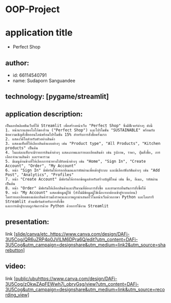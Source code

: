 # OOP-Project

# application title
  * Perfect Shop
## author: 
  * id: 66114540791
  * name: Sudaporn Sanguandee
## technology: [pygame/streamlit]
## application description:
    เป็นแอปพลิเคชันเว็บที่ใช้ Streamlit เพื่อสร้างหน้าเว็บ "Perfect Shop" ซึ่งมีฟีเจอร์ต่างๆ ดังนี้
    1. หน้าแรกแสดงโลโก้ของร้าน ("Perfect Shop") และโปรโมชั่น "SUSTAINABLE" พร้อมกับข้อความเชิญสั่งซื้อออนไลน์พร้อมโปรโมชั่น 15% สำหรับการสั่งซื้อครั้งแรก
    2. แสดงวิดีโอสำหรับตัวอย่างสินค้า
    3. แสดงแท็บที่ให้เลือกสินค้าแบบต่างๆ เช่น "Product type", "All Products", "Kitchen products" เป็นต้น
    4. ในแต่ละแท็บจะมีรายการสินค้าต่างๆ แสดงภาพและรายละเอียดสินค้า เช่น รูปภาพ, ราคา, ปุ่มสั่งซื้อ, การเลือกจำนวนสินค้า และราคารวม
    5. มีเมนูด้านข้างที่ให้เลือกการนำทางไปยังหน้าต่างๆ เช่น "Home", "Sign In", "Create Account", "Order", "My Account"
    6. หน้า "Sign In" มีฟอร์มให้กรอกอีเมลและรหัสผ่านเพื่อเข้าสู่ระบบ และมีเลือกฟังก์ชันต่างๆ เช่น "Add Post", "Analytics", "Profiles"
    7. หน้า "Create Account" มีฟอร์มให้กรอกข้อมูลสำหรับสร้างบัญชีใหม่ เช่น ชื่อ, อีเมล, รหัสผ่าน เป็นต้น
    8. หน้า "Order" มีฟอร์มให้เลือกสินค้าและปริมาณที่ต้องการสั่งซื้อ และสามารถยืนยันการสั่งซื้อได้
    9. หน้า "My Account" แสดงข้อมูลผู้ใช้ (ยังไม่มีข้อมูลผู้ใช้เนื่องจากต้องเข้าสู่ระบบก่อน)
    โดยรายละเอียดของแต่ละสินค้ารวมถึงราคาและภาพถูกนำเสนอไว้ในหน้าเว็บด้วยภาษา Python และไลบรารี Streamlit ส่วนฟอร์มสำหรับการสั่งซื้อ
    และการเข้าสู่ระบบถูกจัดการด้วย Python ด้วยการใช้งาน Streamlit
## presentation:
   link [[slide/canva/etc..](https://www.canva.com/design/DAFi-3U5Cog/QR6uZRP4p0JVILM6DPra6Q/edit?utm_content=DAFi-3U5Cog&utm_campaign=designshare&utm_medium=link2&utm_source=sharebutton)https://www.canva.com/design/DAFi-3U5Cog/QR6uZRP4p0JVILM6DPra6Q/edit?utm_content=DAFi-3U5Cog&utm_campaign=designshare&utm_medium=link2&utm_source=sharebutton] 
## video:
   link [[public/ubu](https://www.canva.com/design/DAFi-3U5Cog/zOkwZApFEWwh7i_obryGsg/view?utm_content=DAFi-3U5Cog&utm_campaign=designshare&utm_medium=link&utm_source=recording_view)https://www.canva.com/design/DAFi-3U5Cog/zOkwZApFEWwh7i_obryGsg/view?utm_content=DAFi-3U5Cog&utm_campaign=designshare&utm_medium=link&utm_source=recording_view]
